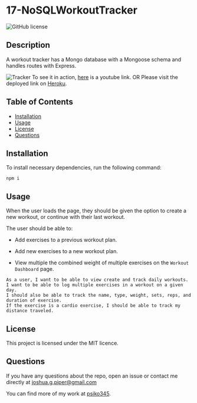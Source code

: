 # 17-NoSQLWorkoutTracker

![GitHub license](https://img.shields.io/badge/License-MIT-blue.svg)

## Description

A workout tracker has a Mongo database with a Mongoose schema and handles routes with Express.

![Tracker](./assets/img/tracker.png)
To see it in action, [here](https://youtu.be/0nLXJkGgE_c) is a youtube link. 
OR
Please visit the deployed link on [Heroku](https://pacific-atoll-54942.herokuapp.com).

## Table of Contents

- [Installation](#Installation)
- [Usage](#Usage)
- [License](#License)
- [Questions](#Questions)

## Installation

To install necessary dependencies, run the following command:

```
npm i
```

## Usage

When the user loads the page, they should be given the option to create a new workout, or continue with their last workout.

The user should be able to:

- Add exercises to a previous workout plan.

- Add new exercises to a new workout plan.

- View multiple the combined weight of multiple exercises on the `Workout Dashboard` page.

```
As a user, I want to be able to view create and track daily workouts.
I want to be able to log multiple exercises in a workout on a given day.
I should also be able to track the name, type, weight, sets, reps, and duration of exercise.
If the exercise is a cardio exercise, I should be able to track my distance traveled.
```

## License

This project is licensed under the MIT licence.

## Questions

If you have any questions about the repo, open an issue or contact me directly at joshua.g.piper@gmail.com

You can find more of my work at [psiko345](https://github.com/psiko345).